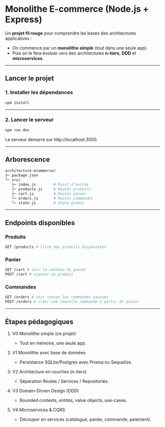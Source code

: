# Monolithe E-commerce (Node.js + Express)

Un **projet fil rouge** pour comprendre les bases des architectures applicatives :

- On commence par un **monolithe simple** (tout dans une seule app).
- Puis on le fera évoluer vers des architectures **n-tiers**, **DDD** et **microservices**.

---

## Lancer le projet

### 1. Installer les dépendances

```bash
npm install
```

---

### 2. Lancer le serveur

```bash
npm run dev
```

Le serveur démarre sur http://localhost:3000.

---

## Arborescence

```bash
architecture-ecommerce/
├─ package.json
└─ src/
   ├─ index.js        # Point d’entrée
   ├─ products.js     # Routes produits
   ├─ cart.js         # Routes panier
   └─ orders.js       # Routes commandes
   └─ state.js        # State global
```

---

## Endpoints disponibles

### Produits

```bash
GET /products # liste des produits disponibles
```

### Panier

```bash
GET /cart # voir le contenu du panier
POST /cart # ajouter un produit
```

### Commandes

```bash
GET /orders # voir toutes les commandes passées
POST /orders # créer une nouvelle commande à partir du panier
```

---

## Étapes pédagogiques

1. V0 Monolithe simple (ce projet)

   - Tout en mémoire, une seule app.

2. V1 Monolithe avec base de données

   - Persistance SQLite/Postgres avec Prisma ou Sequelize.

3. V2 Architecture en couches (n-tiers)

   - Séparation Routes / Services / Repositories.

4. V3 Domain-Driven Design (DDD)

   - Bounded contexts, entités, value objects, use-cases.

5. V4 Microservices & CQRS
   - Découper en services (catalogue, panier, commande, paiement).
